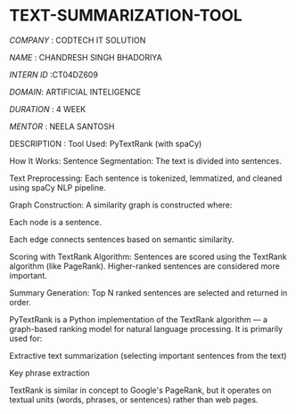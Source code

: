 # TEXT-SUMMARIZATION-TOOL

*COMPANY* : CODTECH IT SOLUTION

*NAME* : CHANDRESH SINGH BHADORIYA

*INTERN ID* :CT04DZ609

*DOMAIN*: ARTIFICIAL INTELIGENCE

*DURATION* : 4 WEEK

*MENTOR* : NEELA SANTOSH

DESCRIPTION : Tool Used:
PyTextRank (with spaCy)

How It Works:
Sentence Segmentation:
The text is divided into sentences.

Text Preprocessing:
Each sentence is tokenized, lemmatized, and cleaned using spaCy NLP pipeline.

Graph Construction:
A similarity graph is constructed where:

Each node is a sentence.

Each edge connects sentences based on semantic similarity.

Scoring with TextRank Algorithm:
Sentences are scored using the TextRank algorithm (like PageRank).
Higher-ranked sentences are considered more important.

Summary Generation:
Top N ranked sentences are selected and returned in order.

PyTextRank is a Python implementation of the TextRank algorithm — a graph-based ranking model for natural language processing. It is primarily used for:

Extractive text summarization (selecting important sentences from the text)

Key phrase extraction

TextRank is similar in concept to Google's PageRank, but it operates on textual units (words, phrases, or sentences) rather than web pages.



